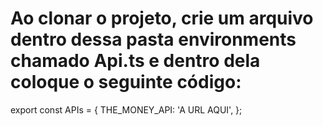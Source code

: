 # Ao clonar o projeto, crie um arquivo dentro dessa pasta environments chamado Api.ts e dentro dela coloque o seguinte código:

export const APIs = {
  THE_MONEY_API: 'A URL AQUI',
};